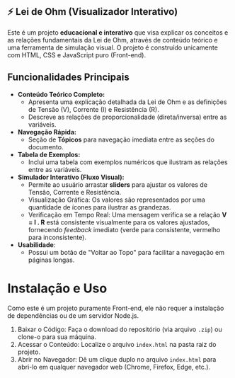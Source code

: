 ## ⚡️ Lei de Ohm (Visualizador Interativo)

Este é um projeto **educacional e interativo** que visa explicar os conceitos e as relações fundamentais da Lei de Ohm, através de conteúdo teórico e uma ferramenta de simulação visual. O projeto é construído unicamente com HTML, CSS e JavaScript puro (Front-end).


## Funcionalidades Principais

* **Conteúdo Teórico Completo:**
    * Apresenta uma explicação detalhada da Lei de Ohm e as definições de Tensão (V), Corrente (I) e Resistência (R).
    * Descreve as relações de proporcionalidade (direta/inversa) entre as variáveis.
* **Navegação Rápida:**
    * Seção de **Tópicos** para navegação imediata entre as seções do documento.
* **Tabela de Exemplos:**
    * Inclui uma tabela com exemplos numéricos que ilustram as relações entre as variáveis.
* **Simulador Interativo (Fluxo Visual):**
    * Permite ao usuário arrastar **sliders** para ajustar os valores de Tensão, Corrente e Resistência.
    * Visualização Gráfica: Os valores são representados por uma quantidade de ícones para ilustrar as grandezas.
    * Verificação em Tempo Real: Uma mensagem verifica se a relação **V = I . R** está consistente visualmente para os valores ajustados, fornecendo *feedback* imediato (verde para consistente, vermelho para inconsistente).
* **Usabilidade**:
    * Possui um botão de "Voltar ao Topo" para facilitar a navegação em páginas longas.

# Instalação e Uso

Como este é um projeto puramente Front-end, ele não requer a instalação de dependências ou de um servidor Node.js.

1.  Baixar o Código: Faça o download do repositório (via arquivo `.zip`) ou clone-o para sua máquina.
2.  Acessar o Conteúdo: Localize o arquivo `index.html` na pasta raiz do projeto.
3.  Abrir no Navegador: Dê um clique duplo no arquivo `index.html` para abri-lo em qualquer navegador web (Chrome, Firefox, Edge, etc.).